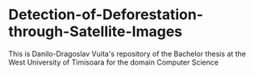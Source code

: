 # Detection-of-Deforestation-through-Satellite-Images
This is Danilo-Dragoslav Vuita's repository of the Bachelor thesis at the West University of Timisoara for the domain Computer Science
